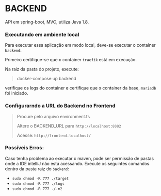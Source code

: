 # BACKEND

API em spring-boot, MVC, utiliza Java 1.8.

### Executando em ambiente local

Para executar essa aplicação em modo local, deve-se executar o container `backend`.

Primeiro certifique-se que o container `traefik` está em execução.
 
Na raiz da pasta do projeto, execute:
> docker-compose up backend 
> 
verifique os logs do container e certifique que o container da base, `mariadb` foi iniciado.

### Configurarndo a URL do Backend no Frontend

> Procure pelo arquivo environment.ts
>
> Altere o BACKEND_URL para `http://localhost:8082`
>
> Acesse: `http://frontend.localhost/`

### Possíveis Erros:

Caso tenha problema ao executar o maven, pode ser permissão de pastas onde 
a IDE intelliJ não está acessando.
Execute os seguintes comandos dentro da pasta raiz do `backend`:

- `sudo chmod -R 777 ./target`
- `sudo chmod -R 777 ./logs`
- `sudo chmod -R 777 ./.m2`


